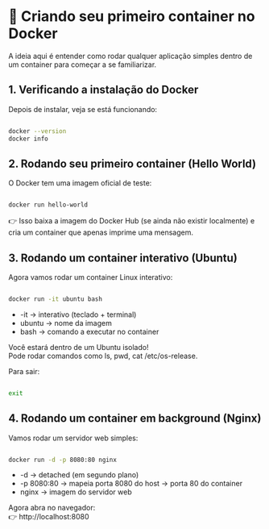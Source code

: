 # 🎯 Criando seu primeiro container no Docker

A ideia aqui é entender como rodar qualquer aplicação simples dentro de um container para começar a se familiarizar.

## 1. Verificando a instalação do Docker

Depois de instalar, veja se está funcionando:

```bash

docker --version
docker info

```

## 2. Rodando seu primeiro container (Hello World)

O Docker tem uma imagem oficial de teste:

```bash

docker run hello-world

```

👉 Isso baixa a imagem do Docker Hub (se ainda não existir localmente) e cria um container que apenas imprime uma mensagem.

## 3. Rodando um container interativo (Ubuntu)

Agora vamos rodar um container Linux interativo:

```bash

docker run -it ubuntu bash

```

- -it → interativo (teclado + terminal)
- ubuntu → nome da imagem
- bash → comando a executar no container

Você estará dentro de um Ubuntu isolado!\
Pode rodar comandos como ls, pwd, cat /etc/os-release.

Para sair:

```bash

exit

```

## 4. Rodando um container em background (Nginx)

Vamos rodar um servidor web simples:

```bash

docker run -d -p 8080:80 nginx

```

- -d → detached (em segundo plano)
- -p 8080:80 → mapeia porta 8080 do host → porta 80 do container
- nginx → imagem do servidor web

Agora abra no navegador:\
👉 http://localhost:8080


